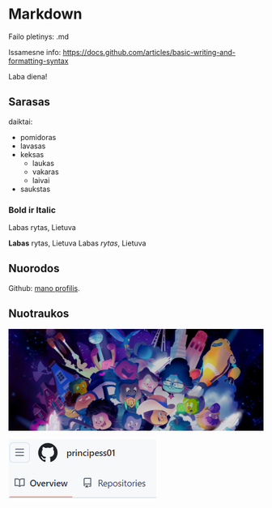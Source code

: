 # Markdown

Failo pletinys: .md 

Issamesne info: https://docs.github.com/articles/basic-writing-and-formatting-syntax

Laba diena!

## Sarasas

daiktai:
- pomidoras
- lavasas
- keksas
  - laukas
  - vakaras
  - laivai
- saukstas

### Bold ir Italic

Labas rytas, Lietuva

**Labas** rytas, Lietuva
Labas _rytas_, Lietuva

## Nuorodos 
Github: [mano profilis](https://github.com/principess01).

## Nuotraukos

![alt text](image.png)

![alt text]({EA9B9056-0604-46B2-BA1F-9ED3DCBEBB2A}.png)